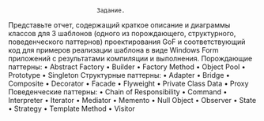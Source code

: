                              Задание. 
Представьте отчет, содержащий краткое описание и диаграммы классов для 3
шаблонов (одного из порождающего, структурного, поведенческого паттернов) проектирования
GoF и соответствующий код для примеров реализации шаблона в виде Windows Form
приложений с результатами компиляции и выполнения.
Порождающие паттерны:
• Abstract Factory
• Builder
• Factory Method
• Object Pool
• Prototype
• Singleton
Структурные паттерны:
• Adapter
• Bridge
• Composite
• Decorator
• Facade
• Flyweight
• Private Class Data
• Proxy
Поведенческие паттерны:
• Chain of Responsibility
• Command
• Interpreter
• Iterator
• Mediator
• Memento
• Null Object
• Observer
• State
• Strategy
• Template Method
• Visitor
